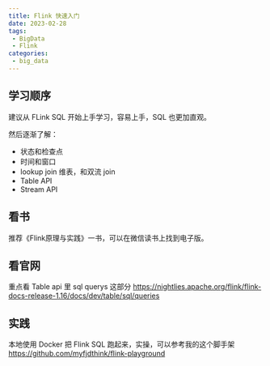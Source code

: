 ```yaml
---
title: Flink 快速入门
date: 2023-02-28
tags:
 - BigData
 - Flink
categories: 
 - big_data
---
```

## 学习顺序
建议从 FLink SQL 开始上手学习，容易上手，SQL 也更加直观。

然后逐渐了解：
* 状态和检查点
* 时间和窗口
* lookup join 维表，和双流 join
* Table API 
* Stream API

## 看书
推荐《Flink原理与实践》一书，可以在微信读书上找到电子版。


## 看官网

重点看 Table api 里 sql querys 这部分 https://nightlies.apache.org/flink/flink-docs-release-1.16/docs/dev/table/sql/queries

## 实践

本地使用 Docker 把 Flink SQL 跑起来，实操，可以参考我的这个脚手架  https://github.com/myfjdthink/flink-playground

